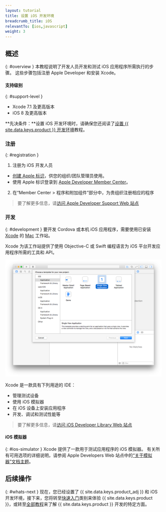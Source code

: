 ```yaml
---
layout: tutorial
title: 设置 iOS 开发环境
breadcrumb_title: iOS
relevantTo: [ios,javascript]
weight: 3
---
```

<!-- NLS_CHARSET=UTF-8 -->
## 概述
{: #overview }
本教程说明了开发人员开发和测试 iOS 应用程序所需执行的步骤。 这些步骤包括注册 Apple Developer 和安装 Xcode。

#### 支持级别
{: #support-level }

* Xcode 7.1 及更高版本
* iOS 8 及更高版本

**先决条件：**设置 iOS 开发环境时，请确保您还阅读了[设置 {{ site.data.keys.product }} 开发环境](../mobilefirst/)教程。

### 注册
{: #registration }
1. 注册为 iOS 开发人员
 - [创建 Apple 标识](https://appleid.apple.com/account)，供您的组织/团队管理员使用。
 - 使用 Apple 标识登录到 [Apple Developer Member Center](https://developer.apple.com/)。
2. 在“Member Center > 程序和附加组件”部分中，为贵组织注册相应的程序

> 要了解更多信息，请[访问 Apple Developer Support Web 站点](https://developer.apple.com/support/)

### 开发
{: #development }
要开发 Cordova 或本机 iOS 应用程序，需要使用已安装 [Xcode](https://developer.apple.com/xcode/) 的 [Mac](https://www.apple.com/mac/) 工作站。

Xcode 为该工作站提供了使用 Objective-C 或 Swift 编程语言为 iOS 平台开发应用程序所需的工具和 API。</p>

![Xcode IDE](xcode.png)

Xcode 是一款具有下列用途的 IDE：

- 管理测试设备
- 使用 iOS 模拟器
- 在 iOS 设备上安装应用程序
- 开发、调试和测试性能等

> 要了解更多信息，请[访问 iOS Developer Library Web 站点](https://developer.apple.com/library/ios/navigation/)

#### iOS 模拟器
{: #ios-simulator }
Xcode 提供了一款用于测试应用程序的 iOS 模拟器。 有关所有可用选项的详细说明，请参阅 Apple Developers Web 站点中的[“关于模拟器”文档主题](https://developer.apple.com/library/ios/documentation/IDEs/Conceptual/iOS_Simulator_Guide/Introduction/Introduction.html)。

## 后续操作
{: #whats-next }
现在，您已经设置了 {{ site.data.keys.product_adj }} 和 iOS 开发环境，接下来，您将转至[快速入门](../../../quick-start/ios/)类别来体验 {{ site.data.keys.product }}，或转至[全部教程](../../../all-tutorials)来了解 {{ site.data.keys.product }} 开发的特定方面。

